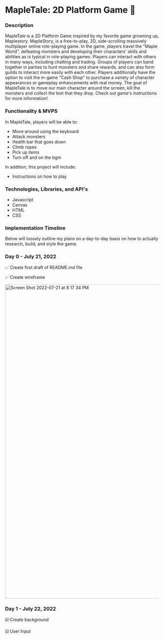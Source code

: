 # MapleTale: 2D Platform Game 🍁

### Description
MapleTale is a 2D Platform Game inspired by my favorite game growning up, Maplestory. MapleStory, is a free-to-play, 2D, side-scrolling massively multiplayer online role-playing game. In the game, players travel the "Maple World", defeating monsters and developing their characters' skills and abilities as is typical in role-playing games. Players can interact with others in many ways, including chatting and trading. Groups of players can band together in parties to hunt monsters and share rewards, and can also form guilds to interact more easily with each other. Players additionally have the option to visit the in-game "Cash Shop" to purchase a variety of character appearances or gameplay enhancements with real money. The goal of MapleTale is to move our main character around the screen, kill the monsters and collect the loot that they drop. Check out game's instructions for more information! 

### Functionality & MVPS
In MapleTale, players will be able to:
- Move around using the keyboard
- Attack monsters
- Health bar that goes down
- Climb ropes
- Pick up items 
- Turn off and on the bgm 

In addition, this project will include:

- Instructions on how to play

### Technologies, Libraries, and API's
- Javascript
- Canvas
- HTML
- CSS

### Implementation Timeline
Below will loosely outline my plans on a day-to-day basis on how to actually research, build, and style the game.

### Day 0 - July 21, 2022
✅ Create first draft of README.md file 

✅ Create wireframe


<img width="1026" alt="Screen Shot 2022-07-21 at 8 17 34 PM" src="https://user-images.githubusercontent.com/38708266/180335811-ce64898c-d4e1-4f98-8cb8-b87b53dc3102.png">

### Day 1 - July 22, 2022
☑️ Create background

☑️ User Input 

